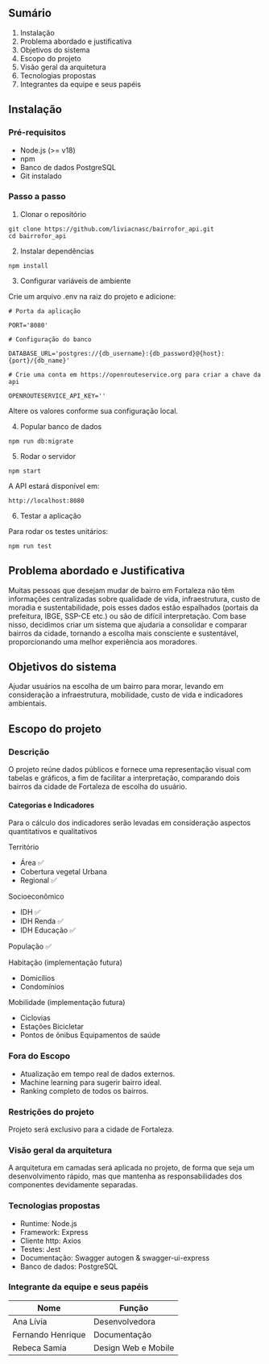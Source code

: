 ## Sumário
1. Instalação
2. Problema abordado e justificativa
3. Objetivos do sistema
4. Escopo do projeto
5. Visão geral da arquitetura
6. Tecnologias propostas
7. Integrantes da equipe e seus papéis

## Instalação 

### Pré-requisitos

- Node.js (>= v18)
- npm
- Banco de dados PostgreSQL
- Git instalado

### Passo a passo

1. Clonar o repositório

```
git clone https://github.com/liviacnasc/bairrofor_api.git
cd bairrofor_api
```

2. Instalar dependências
```
npm install
```

3. Configurar variáveis de ambiente

Crie um arquivo .env na raiz do projeto e adicione:

```
# Porta da aplicação

PORT='8080'

# Configuração do banco

DATABASE_URL='postgres://{db_username}:{db_password}@{host}:{port}/{db_name}'

# Crie uma conta em https://openrouteservice.org para criar a chave da api

OPENROUTESERVICE_API_KEY=''
```
Altere os valores conforme sua configuração local.

4. Popular banco de dados

```
npm run db:migrate
```

5. Rodar o servidor

```
npm start
```


A API estará disponível em:

```
http://localhost:8080
```

6. Testar a aplicação

Para rodar os testes unitários:

```
npm run test
```


## Problema abordado e Justificativa

Muitas pessoas que desejam mudar de bairro em Fortaleza não têm informações centralizadas sobre qualidade de vida, infraestrutura, custo de moradia e sustentabilidade, pois esses dados estão espalhados (portais da prefeitura, IBGE, SSP-CE etc.) ou são de difícil interpretação. Com base nisso, decidimos criar um sistema que ajudaria a consolidar e comparar bairros da cidade, tornando a escolha mais consciente e sustentável, proporcionando uma melhor experiência aos moradores.
## Objetivos do sistema

Ajudar usuários na escolha de um bairro para morar, levando em consideração a infraestrutura, mobilidade, custo de vida e indicadores ambientais.
## Escopo do projeto
### Descrição

O projeto reúne dados públicos e fornece uma representação visual com tabelas e gráficos, a fim de facilitar a interpretação, comparando dois bairros da cidade de Fortaleza de escolha do usuário.

#### Categorias e Indicadores
Para o cálculo dos indicadores serão levadas em consideração aspectos quantitativos e qualitativos

Território
- Área ✅
- Cobertura vegetal Urbana
- Regional ✅

Socioeconômico
- IDH ✅
- IDH Renda ✅
- IDH Educação ✅

População ✅

Habitação (implementação futura)
- Domicílios
- Condomínios

Mobilidade (implementação futura)
- Ciclovias
- Estações Bicicletar
- Pontos de ônibus
Equipamentos de saúde

### Fora do Escopo
- Atualização em tempo real de dados externos.
- Machine learning para sugerir bairro ideal.
- Ranking completo de todos os bairros.
### Restrições do projeto

Projeto será exclusivo para a cidade de Fortaleza.
### Visão geral da arquitetura

A arquitetura em camadas será aplicada no projeto, de forma que seja um desenvolvimento rápido, mas que mantenha as responsabilidades dos componentes devidamente separadas.
### Tecnologias propostas

- Runtime: Node.js
- Framework: Express
- Cliente http: Axios
- Testes: Jest
- Documentação: Swagger autogen & swagger-ui-express
- Banco de dados: PostgreSQL

### Integrante da equipe e seus papéis

Nome                    | Função     |
------------------------|--------------|
Ana Lívia  | Desenvolvedora    |
Fernando Henrique | Documentação |
Rebeca Samia | Design Web e Mobile |
